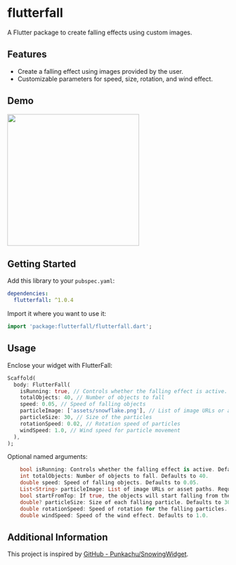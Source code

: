# flutterfall

A Flutter package to create falling effects using custom images.

## Features

- Create a falling effect using images provided by the user.
- Customizable parameters for speed, size, rotation, and wind effect.

## Demo

<img width="300" src=".gif"/>

## Getting Started

Add this library to your `pubspec.yaml`:

```yaml
dependencies:
  flutterfall: ^1.0.4
```

Import it where you want to use it:

```dart
import 'package:flutterfall/flutterfall.dart';
```

## Usage

Enclose your widget with FlutterFall:

```dart
Scaffold(
  body: FlutterFall(
    isRunning: true, // Controls whether the falling effect is active.
    totalObjects: 40, // Number of objects to fall
    speed: 0.05, // Speed of falling objects
    particleImage: ['assets/snowflake.png'], // List of image URLs or asset paths
    particleSize: 30, // Size of the particles
    rotationSpeed: 0.02, // Rotation speed of particles
    windSpeed: 1.0, // Wind speed for particle movement
  ),
);
```
Optional named arguments:

```dart
    bool isRunning: Controls whether the falling effect is active. Defaults to true.
    int totalObjects: Number of objects to fall. Defaults to 40.
    double speed: Speed of falling objects. Defaults to 0.05.
    List<String> particleImage: List of image URLs or asset paths. Required.
    bool startFromTop: If true, the objects will start falling from the top. Defaults to false.
    double? particleSize: Size of each falling particle. Defaults to 30.
    double rotationSpeed: Speed of rotation for the falling particles. Defaults to 0.02.
    double windSpeed: Speed of the wind effect. Defaults to 1.0.
```

## Additional Information

This project is inspired by [GitHub - Punkachu/SnowingWidget](https://github.com/Punkachu/SnowingWidget). 
